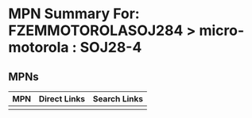 



# MPN Summary For: FZEMMOTOROLASOJ284 > micro-motorola : SOJ28-4

## MPNs
  

|MPN|Direct Links|Search Links|
| :--- | :--- | :--- |
||||

